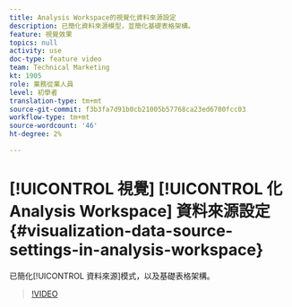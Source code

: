 ```yaml
---
title: Analysis Workspace的視覺化資料來源設定
description: 已簡化資料來源模型，並簡化基礎表格架構。
feature: 視覺效果
topics: null
activity: use
doc-type: feature video
team: Technical Marketing
kt: 1905
role: 業務從業人員
level: 初學者
translation-type: tm+mt
source-git-commit: f3b3fa7d91b0cb21005b57768ca23ed6700fcc03
workflow-type: tm+mt
source-wordcount: '46'
ht-degree: 2%

---
```



# [!UICONTROL 視覺] [!UICONTROL 化Analysis Workspace] 資料來源設定  {#visualization-data-source-settings-in-analysis-workspace}

已簡化[!UICONTROL 資料來源]模式，以及基礎表格架構。

>[!VIDEO](https://video.tv.adobe.com/v/23729/?quality=12)
